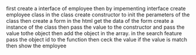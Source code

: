 first create a interface of employee 
then by impementing interface create employee class in the class create constructor to init the perameters of the class
then create a form in the html get the data of the form 
create a instance of the class then pass the value to the constructor and pass the value tothe object then add the object in the array.
in the search feature pass the object id to the function then ceck the value if the value is match then show the employee